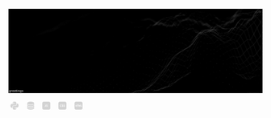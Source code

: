 [![background image](quantized_relief_adjusted.jpeg)](https://wallpaperaccess.com/black-digital)

&nbsp;![python-16](python-16.png)&nbsp;&nbsp;&nbsp;&nbsp;![database-5-16](database-5-16.png)&nbsp;&nbsp;&nbsp;&nbsp;![js-16](js-16.png)&nbsp;&nbsp;&nbsp;&nbsp;![css-16](css-16.png)&nbsp;&nbsp;&nbsp;&nbsp;![html-16](html-16.png)

<!--



[![name](link to image on GH)](link to your URL)

<img src="quantized_relief.jpeg" alt="drawing" height="200px" width="1000px"/>


**justineichelberger/justineichelberger** is a ✨ _special_ ✨ repository because its `README.md` (this file) appears on your GitHub profile.

Here are some ideas to get you started:

- 🔭 I’m currently working on ...
- 🌱 I’m currently learning ...
- 👯 I’m looking to collaborate on ...
- 🤔 I’m looking for help with ...
- 💬 Ask me about ...
- 📫 How to reach me: ...
- 😄 Pronouns: ...
- ⚡ Fun fact: ...


